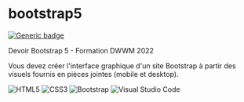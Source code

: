 # bootstrap5
[![Generic badge](https://img.shields.io/badge/Formation-DWWM(2022)-blue.svg?style=plastic&logo=bootstrap&logoColor=white)]()  

Devoir Bootstrap 5 - Formation DWWM 2022

Vous devez créer l'interface graphique d'un site Bootstrap à partir des visuels fournis en pièces jointes (mobile et desktop).

![HTML5](https://img.shields.io/badge/html5-%23E34F26.svg?style=for-the-badge&logo=html5&logoColor=white)
![CSS3](https://img.shields.io/badge/css3-%231572B6.svg?style=for-the-badge&logo=css3&logoColor=white)
![Bootstrap](https://img.shields.io/badge/bootstrap-%23563D7C.svg?style=for-the-badge&logo=bootstrap&logoColor=white)
![Visual Studio Code](https://img.shields.io/badge/Visual%20Studio%20Code-0078d7.svg?style=for-the-badge&logo=visual-studio-code&logoColor=white)






